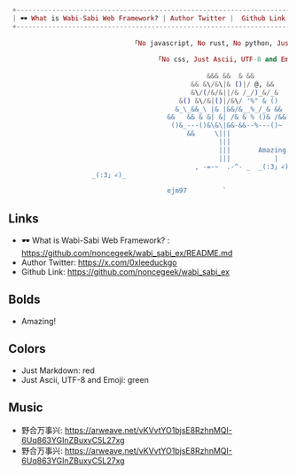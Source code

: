 ```elixir
 +------------------------------------------------------------------------------------------------------------+  
 | 🕶 What is Wabi-Sabi Web Framework? | Author Twitter |  Github Link  |         ꂖ  ꈠ  ꅁ  ꀦ  ꄃ  ꇐ  ꅐ  ꅃ      |
 +------------------------------------------------------------------------------------------------------------+
 
                               「No javascript, No rust, No python, Just Markdown.」
                           
                                     「No css, Just Ascii, UTF-8 and Emoji.」
               
                                                  &&& &&  & &&
                                              && &\/&\|& ()|/ @, &&
                                              &\/(/&/&||/& /_/)_&/_&
                                           &() &\/&|()|/&\/ '%" & ()
                                          &_\_&&_\ |& |&&/&__%_/_& &&
                                        &&   && & &| &| /& & % ()& /&&
                                         ()&_---()&\&\|&&-&&--%---()~
                                             &&     \|||
                                                     |||         
                                                     |||       Amazing!
                                                     |||           |
                                               , -=-~  .-^- _  _(:3」∠)_             _(:3」∠)_
                     _(:3」∠)_                                               _(:3」∠)_ 

                                        ejm97         `
```

## Links

* 🕶 What is Wabi-Sabi Web Framework? : https://github.com/noncegeek/wabi_sabi_ex/README.md
* Author Twitter: https://x.com/0xleeduckgo
* Github Link: https://github.com/noncegeek/wabi_sabi_ex

## Bolds

* Amazing!

## Colors

* Just Markdown: red
*  Just Ascii, UTF-8 and Emoji: green

## Music

* 野合万事兴: https://arweave.net/vKVvtYO1bjsE8RzhnMQI-6Uq863YGInZBuxyC5L27xg
* 野合万事兴: https://arweave.net/vKVvtYO1bjsE8RzhnMQI-6Uq863YGInZBuxyC5L27xg